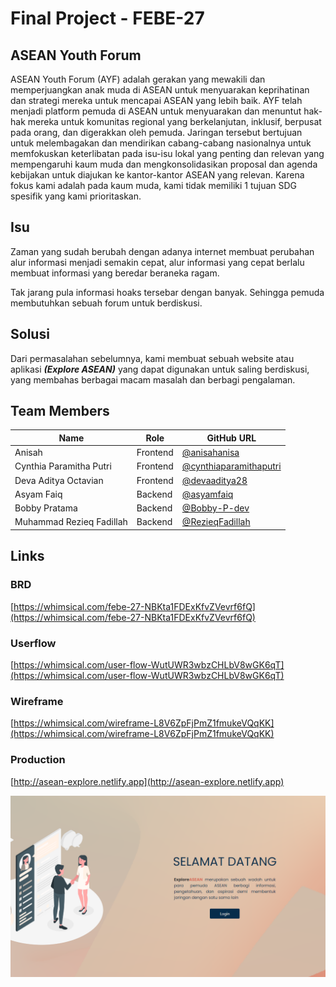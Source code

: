 # Final Project - FEBE-27

## ASEAN Youth Forum

ASEAN Youth Forum (AYF) adalah gerakan yang mewakili dan memperjuangkan anak muda di ASEAN untuk menyuarakan keprihatinan dan strategi mereka untuk mencapai ASEAN yang lebih baik. AYF telah menjadi platform pemuda di ASEAN untuk menyuarakan dan menuntut hak-hak mereka untuk komunitas regional yang berkelanjutan, inklusif, berpusat pada orang, dan digerakkan oleh pemuda. Jaringan tersebut bertujuan untuk melembagakan dan mendirikan cabang-cabang nasionalnya untuk memfokuskan keterlibatan pada isu-isu lokal yang penting dan relevan yang mempengaruhi kaum muda dan mengkonsolidasikan proposal dan agenda kebijakan untuk diajukan ke kantor-kantor ASEAN yang relevan. Karena fokus kami adalah pada kaum muda, kami tidak memiliki 1 tujuan SDG spesifik yang kami prioritaskan.

## Isu

Zaman yang sudah berubah dengan adanya internet membuat perubahan alur informasi menjadi semakin cepat, alur informasi yang cepat berlalu membuat informasi yang beredar beraneka ragam.

Tak jarang pula informasi hoaks tersebar dengan banyak. Sehingga pemuda membutuhkan sebuah forum untuk berdiskusi.

## Solusi

Dari permasalahan sebelumnya, kami membuat sebuah website atau aplikasi _**(Explore ASEAN)**_ yang dapat digunakan untuk saling berdiskusi, yang membahas berbagai macam masalah dan berbagi pengalaman.

## Team Members

| Name                     | Role              | GitHub URL                                                         |
| ------------------------ | ----------------- | ------------------------------------------------------------------ |
| Anisah                   | Frontend          | [@anisahanisa](https://github.com/anisahanisa)                     |
| Cynthia Paramitha Putri  | Frontend          | [@cynthiaparamithaputri](https://github.com/cynthiaparamithaputri) |
| Deva Aditya Octavian     | Frontend          | [@devaaditya28](https://github.com/devaaditya28)                   |
| Asyam Faiq               | Backend           | [@asyamfaiq](https://github.com/asyamfaiq)                         |
| Bobby Pratama            | Backend           | [@Bobby-P-dev](https://github.com/Bobby-P-dev)                     |
| Muhammad Rezieq Fadillah | Backend           | [@RezieqFadillah](https://github.com/RezieqFadillah)               |

## Links

### BRD

[https://whimsical.com/febe-27-NBKta1FDExKfvZVevrf6fQ](https://whimsical.com/febe-27-NBKta1FDExKfvZVevrf6fQ)

### Userflow

[https://whimsical.com/user-flow-WutUWR3wbzCHLbV8wGK6qT](https://whimsical.com/user-flow-WutUWR3wbzCHLbV8wGK6qT)

### Wireframe

[https://whimsical.com/wireframe-L8V6ZpFjPmZ1fmukeVQqKK](https://whimsical.com/wireframe-L8V6ZpFjPmZ1fmukeVQqKK)

### Production

[http://asean-explore.netlify.app](http://asean-explore.netlify.app)

![Halaman Index](./src/img/Halaman-Index.png)
